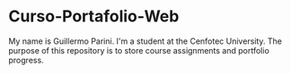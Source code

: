 # Curso-Portafolio-Web
My name is Guillermo Parini. I'm a student at the Cenfotec University.
The purpose of this repository is to store course assignments and portfolio progress.
